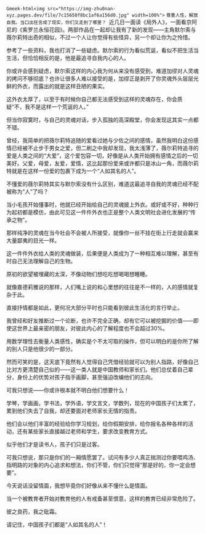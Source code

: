 `Gmeek-html<img src="https://img-zhu0nan-xyz.pages.dev/file/7c15650f8bc1af6a156d0.jpg" width=100%">`
`尊重人性，解放自我。当口出狂言成了现实，你们又走到了哪里？ `
​​近几日一面读《局外人》，一面看京阿尼的《紫罗兰永恒花园》。两部作品在一起却让我有了新的发现——主角默尔索与薇尔莉特出奇的相似，不过一个人让你觉得有些怪异，另一个却让你为之怜惜。

参考了一些资料，我也打消了一些疑虑。默尔索的行为看似荒诞，看似不把生活当生活，但恰恰相反的是，他是最追寻自我内心的人。

你或许会感到疑虑，默尔索这样的内心我为何从来没有感受到，难道加缪对人灵魂的拷问不够彻底？也许让很多人难以接受的是，加缪正是剥开了你灵魂外头层层光鲜的外衣，而露出的就是这样丑陋的果实。

这外衣太厚了，以至于有时候你自己都无法感受到这样的灵魂存在，你会质疑“不，我不是这样一个荒诞的人。”

但当你寂寞时，与自己的灵魂对话，步入孤独的高深殿堂，你会发现这其实一点都不错。

曾经，我简单的把薇尔莉特追随的爱看过她与少佐之间的感情，虽然我明白这份感情已经被不止步于男女之爱，但二刷之中我却发现，我太浅薄了，薇尔莉特追寻的爱是人类之间的“大爱”，这个爱包容一切，好像是从人类开始拥有感情之后的一切美好。父爱，母爱，友爱，爱情，这比起那份爱来或许都只是冰山一角，而薇尔莉特就是在这样一份爱的包裹下成为一个“人如其名的人”。

不懂爱的薇尔莉特其实与默尔索没有什么区别，难道这最追寻自我的灵魂已经不配被称为“人”了吗？

当小毛孩开始懂事时，他就已经开始给自己的灵魂披上外衣。或好或不好，种种行为起初都是模仿，由此可见这一件件外衣也正是整个人类文明社会进化发展的“传承之物”。

那样纯净的灵魂在当今社会不会被人所接受，就像你一丝不挂在街上行走就会赢来大量鄙夷的目光一样。

这一件件外衣给人类的灵魂做装，后果便是人类成为了一种相互难以理解，甚至有时自己无法理解自己的生物。

原初的欲望被埋藏的太深，不像动物们想吃吃想喝喝想睡睡。

就像嘉德莉雅说的那样，人们嘴上说的和心里想的往往是不一样的，人的感情就复杂于此。

直接抒情都是如此，更何况大部分平时也只能看到彼此生活化的言行举止。

我曾经和好友推断过一个论断，也许不完全正确，却有它可以被挖掘的价值——即使这世界上最亲密的朋友，对彼此内心的了解程度也不会超过30%。

用数学理性去衡量人类感性，确实是个不太可取的操作，但可以明白的是你所了解的别人只是他很少的一部分。

然而可笑的是，这天底下竟然有人觉得自己凭借经验就可以为别人指路，好像自己比对方更清楚自己似的——这一类人就是中国教师和家长们。他们总仗着自己辈分，身份上的优势对孩子指手画脚，甚至强迫改编他们的志向。

可我只想说——你或许根本就不明白他们想要什么！

学琴，学画画，学书法，学外语，学文言文，学数列，现在的中国孩子们太累了，累到他们失去了自我，却还要面对老师家长无情的指责。

他们会以他们丰富的经验给你学习规划，给你假期安排，给你报名各种各样的活动，还有某些家长直接越过老师和学生，要求改变教育方式。

似乎他们才是读书人，孩子们只是过客。

可我只想说，那只是你们的一厢情愿罢了。试问有多少人真正揣测过你要喂鸡汤、指明路的对象的内心追求和想法，你们不管，你们只觉得“那是好的，你一定会想要”。

今天说话没留情面，我想毕竟你们好像从来不懂什么是情面。

当一个被教育者开始对教育他的人有戒备甚至恨意，这样的教育已经非常危险了。

彼之良药，我之砒霜。

请记住，中国孩子们都是“人如其名的人”！​​​​
<!-- ##{"timestamp":1550160000}## -->